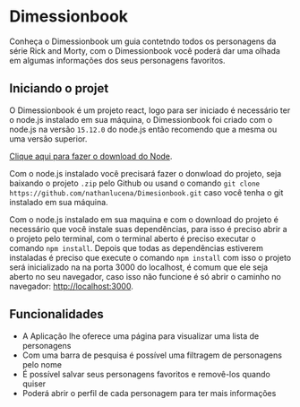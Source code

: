 # Dimessionbook

Conheça o Dimessionbook um guia contetndo todos os personagens da série Rick and Morty, com o Dimessionbook você poderá dar uma olhada em algumas informações dos seus personagens favoritos.

## Iniciando o projet

O Dimessionbook é um projeto react, logo para ser iniciado é necessário ter o node.js instalado em sua máquina, o Dimessionbook foi criado com o node.js na versão `15.12.0` do node.js então recomendo que a mesma ou uma versão superior.

[Clique aqui para fazer o download do Node](https://nodejs.org/en/).

Com o node.js instalado você precisará fazer o donwload do projeto, seja baixando o projeto `.zip` pelo Github ou usand o comando `git clone https://github.com/nathanlucena/Dimesionbook.git` caso você tenha o git instalado em sua máquina.

Com o node.js instalado em sua maquina e com o download do projeto é necessário que você instale suas dependências, para isso é preciso abrir a o projeto pelo terminal, com o terminal aberto é preciso executar o comando `npm install`. Depois que todas as dependências estiverem instaladas é preciso que execute o comando `npm install` com isso o projeto será inicializado na na porta 3000 do localhost, é comum que ele seja aberto no seu navegador, caso isso não funcione é só abrir o caminho no navegador: [http://localhost:3000](http://localhost:3000).

## Funcionalidades

- A Aplicação lhe oferece uma página para visualizar uma lista de personagens
- Com uma barra de pesquisa é possível uma filtragem de personagens pelo nome
- É possível salvar seus personagens favoritos e removê-los quando quiser
- Poderá abrir o perfil de cada personagem para ter mais informações
